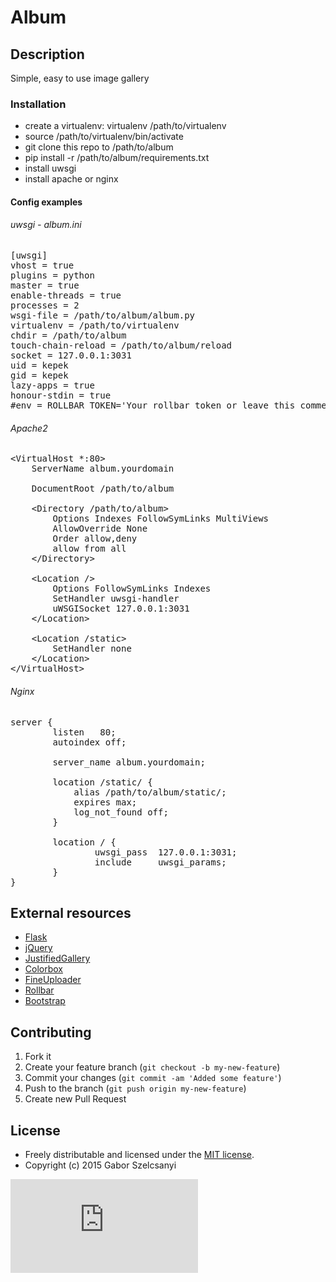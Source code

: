 # Album

## Description
Simple, easy to use image gallery

### Installation
- create a virtualenv: virtualenv /path/to/virtualenv
- source /path/to/virtualenv/bin/activate
- git clone this repo to /path/to/album
- pip install -r /path/to/album/requirements.txt
- install uwsgi
- install apache or nginx

#### Config examples

###### uwsgi - album.ini
<pre>
[uwsgi]
vhost = true
plugins = python
master = true
enable-threads = true
processes = 2
wsgi-file = /path/to/album/album.py
virtualenv = /path/to/virtualenv
chdir = /path/to/album
touch-chain-reload = /path/to/album/reload
socket = 127.0.0.1:3031
uid = kepek
gid = kepek
lazy-apps = true
honour-stdin = true
#env = ROLLBAR_TOKEN='Your rollbar token or leave this commented out'
</pre>

###### Apache2
<pre>
&lt;VirtualHost *:80&gt;
    ServerName album.yourdomain

    DocumentRoot /path/to/album

    &lt;Directory /path/to/album&gt;
        Options Indexes FollowSymLinks MultiViews
        AllowOverride None
        Order allow,deny
        allow from all
    &lt;/Directory&gt;

    &lt;Location /&gt;
        Options FollowSymLinks Indexes
        SetHandler uwsgi-handler
        uWSGISocket 127.0.0.1:3031
    &lt;/Location&gt;

    &lt;Location /static&gt;
        SetHandler none
    &lt;/Location&gt;
&lt;/VirtualHost&gt;
</pre>

###### Nginx
<pre>
server {
        listen   80;
        autoindex off;

        server_name album.yourdomain;

        location /static/ {
            alias /path/to/album/static/;
            expires max;
            log_not_found off;
        }

        location / {
                uwsgi_pass  127.0.0.1:3031;
                include     uwsgi_params;
        }
}
</pre>


## External resources
- [Flask](http://flask.pocoo.org/)
- [jQuery](https://jquery.com/)
- [JustifiedGallery](http://miromannino.github.io/Justified-Gallery/)
- [Colorbox](http://www.jacklmoore.com/colorbox/)
- [FineUploader](http://fineuploader.com/)
- [Rollbar](https://rollbar.com/)
- [Bootstrap](http://getbootstrap.com/)

## Contributing

1. Fork it
2. Create your feature branch (`git checkout -b my-new-feature`)
3. Commit your changes (`git commit -am 'Added some feature'`)
4. Push to the branch (`git push origin my-new-feature`)
5. Create new Pull Request

## License

* Freely distributable and licensed under the [MIT license](http://szelcsanyi.mit-license.org/2015/license.html).
* Copyright (c) 2015 Gabor Szelcsanyi

[![image](https://ga-beacon.appspot.com/UA-56493884-1/album/README.md)](https://github.com/szelcsanyi/album)

